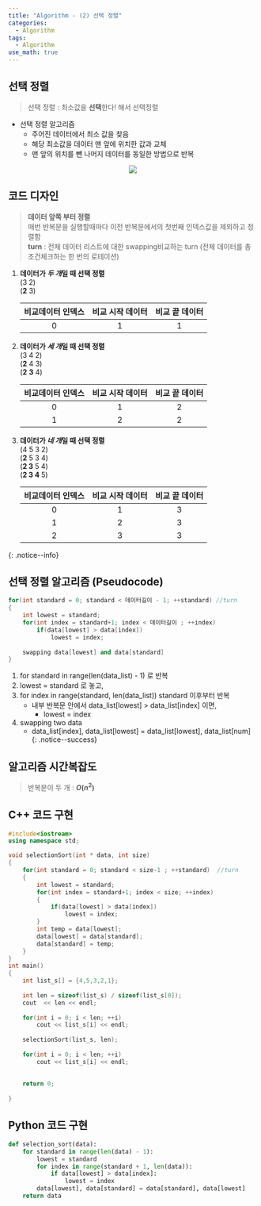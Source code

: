 ```yaml
---
title: "Algorithm - (2) 선택 정렬"
categories:
  - Algorithm
tags:
  - Algorithm
use_math: true
---
```


## 선택 정렬

> 선택 정렬 : 최소값을 **선택**한다! 해서 선택정렬  


* 선택 정렬 알고리즘  
	* 주어진 데이터에서 최소 값을 찾음  
	* 해당 최소값을 데이터 맨 앞에 위치한 값과 교체  
	* 맨 앞의 위치를 뺀 나머지 데이터를 동일한 방법으로 반복  

<center>
	<a href="https://en.wikipedia.org/wiki/Selection_sort">
		<img src="https://upload.wikimedia.org/wikipedia/commons/9/94/Selection-Sort-Animation.gif"/>
	</a>
</center>


## 코드 디자인  
> **데이터 앞쪽 부터 정렬**  
> 매번 반복문을 실행할때마다 이전 반복문에서의 첫번째 인덱스값을 제외하고 정렬함    
> __turn__ : 전체 데이터 리스트에 대한 swapping비교하는 turn (전체 데이터를 총 조건체크하는 한 번의 로테이션)  


1. **데이터가 *두 개*일 때 선택 정렬**  
(3 2)  
(**2** 3)  

	| 비교데이터 인덱스  | 비교 시작 데이터  | 비교 끝 데이터  |
	| :---: | :---: | :---: |
	| 0   | 1           | 1   |
2. **데이터가 *세 개*일 때 선택 정렬**   
(3 4 2)  
(**2** 4 3)  
(**2** **3** 4)  

	| 비교데이터 인덱스  | 비교 시작 데이터  | 비교 끝 데이터  |
	| :---: | :---: | :---: |
	| 0   | 1           | 2   |
	| 1   | 2           | 2  |  
3. **데이터가 *네 개*일 때 선택 정렬**  
(4 5 3 2)  
(**2** 5 3 4)  
(**2 3** 5 4)  
(**2 3 4** 5)   

	| 비교데이터 인덱스  | 비교 시작 데이터  | 비교 끝 데이터  |
	| :---: | :---: | :---: |
	| 0   | 1           | 3   |
	| 1   | 2           | 3   |
	| 2   | 3           | 3   |
{: .notice--info}

## 선택 정렬 알고리즘 (Pseudocode)  
```cpp
for(int standard = 0; standard < 데이터길이 - 1; ++standard) //turn
{
	int lowest = standard;
	for(int index = standard+1; index < 데이터길이 ; ++index)
		if(data[lowest] > data[index])
			lowest = index;
	
	swapping data[lowest] and data[standard]
}
```	

1. for standard in range(len(data_list) - 1) 로 반복
2. lowest = standard 로 놓고,
3. for index in range(standard, len(data_list)) standard 이후부터 반복
	* 내부 반복문 안에서 data_list[lowest] > data_list[index] 이면,
		* lowest = index
4. swapping two data  
	* data_list[index], data_list[lowest] = data_list[lowest], data_list[num]  
{: .notice--success}



## 알고리즘 시간복잡도
> 반복문이 두 개 : **$O(n^2)$**  

## C++ 코드 구현 
```cpp
#include<iostream>
using namespace std;

void selectionSort(int * data, int size)
{
	for(int standard = 0; standard < size-1 ; ++standard)  //turn 
	{
		int lowest = standard;
		for(int index = standard+1; index < size; ++index)
		{
			if(data[lowest] > data[index])
				lowest = index;
		}
		int temp = data[lowest];
		data[lowest] = data[standard];
		data[standard] = temp;
	}
}
int main()
{
	int list_s[] = {4,5,3,2,1};
	
	int len = sizeof(list_s) / sizeof(list_s[0]);
	cout  << len << endl;
	
	for(int i = 0; i < len; ++i)
		cout << list_s[i] << endl;
		
	selectionSort(list_s, len);
	
	for(int i = 0; i < len; ++i)
		cout << list_s[i] << endl;
		
		
	return 0;
	
}
```

## Python 코드 구현
```python
def selection_sort(data):
    for standard in range(len(data) - 1):
        lowest = standard
        for index in range(standard + 1, len(data)):
            if data[lowest] > data[index]:
                lowest = index
        data[lowest], data[standard] = data[standard], data[lowest]
    return data
```